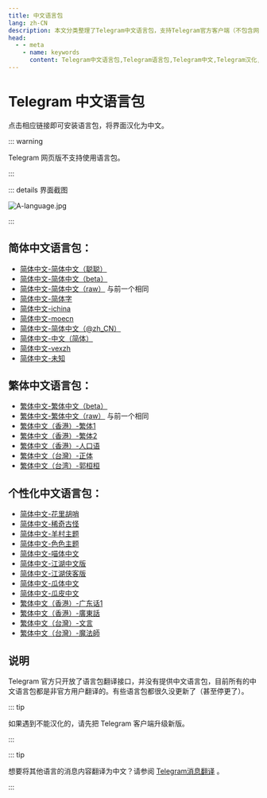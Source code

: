 ```yaml
---
title: 中文语言包
lang: zh-CN
description: 本文分类整理了Telegram中文语言包，支持Telegram官方客户端（不包含网页版）和部分第三方客户端。点击相应链接即可安装语言包，将界面汉化为中文。访问TGwiki - Telegram知识库，了解更多Telegram使用技巧。
head:
  - - meta
    - name: keywords
      content: Telegram中文语言包,Telegram语言包,Telegram中文,Telegram汉化,TG中文语言包,TG语言包,TG中文,TG汉化,电报中文语言包,电报语言包,电报中文,电报汉化,Telegram设置,TGwiki,Telegram知识库
---
```


# Telegram 中文语言包

点击相应链接即可安装语言包，将界面汉化为中文。

::: warning

Telegram 网页版不支持使用语言包。

:::

::: details 界面截图

![A-language.jpg](https://cdn.jsdelivr.net/gh/tgwiki/images/A/language.jpg)

:::

## 简体中文语言包：

- [简体中文-简体中文（聪聪）](https://t.me/setlanguage/zhcncc)
- [简体中文-简体中文（beta）](https://t.me/setlanguage/zh-hans-beta)
- [简体中文-简体中文（raw）](https://t.me/setlanguage/zh-hans-raw) 与前一个相同
- [简体中文-简体字](https://t.me/setlanguage/jiantizi)
- [简体中文-ichina](https://t.me/setlanguage/ichina)
- [简体中文-moecn](https://t.me/setlanguage/moecn)
- [简体中文-简体中文（@zh_CN）](https://t.me/setlanguage/classic-zh-cn)
- [简体中文-中文（简体）](https://t.me/setlanguage/classic-zh)
- [简体中文-vexzh](https://t.me/setlanguage/vexzh)
- [简体中文-未知](https://t.me/setlanguage/cnsimplified)

## 繁体中文语言包：

- [繁体中文-繁体中文（beta）](https://t.me/setlanguage/zh-hant-beta)
- [繁体中文-繁体中文（raw）](https://t.me/setlanguage/zh-hant-raw) 与前一个相同
- [繁体中文（香港）-繁体1](https://t.me/setlanguage/hongkong)
- [繁体中文（香港）-繁体2](https://t.me/setlanguage/zhhant-hk)
- [繁体中文（香港）-人口语](https://t.me/setlanguage/hongkonger)
- [繁体中文（台灣）-正体](https://t.me/setlanguage/taiwan)
- [繁体中文（台湾）-郭桓桓](https://t.me/setlanguage/zhong-taiwan-traditional)

## 个性化中文语言包：

- [简体中文-花里胡哨](https://t.me/setlanguage/qingwa)
- [简体中文-稀奇古怪](https://t.me/setlanguage/xiaowa)
- [简体中文-羊村主题](https://t.me/setlanguage/wayang) 
- [简体中文-色色主题](https://t.me/setlanguage/ydorz)
- [简体中文-喵体中文](https://t.me/setlanguage/meowcn) 
- [简体中文-江湖中文版](https://t.me/setlanguage/jianghu) 
- [简体中文-江湖侠客版](https://t.me/setlanguage/baoku)
- [简体中文-瓜体中文](https://t.me/setlanguage/duang-zh-cn) 
- [简体中文-瓜皮中文](https://t.me/setlanguage/duangr-zhcn)
- [繁体中文（香港）-广东话1](https://t.me/setlanguage/zhhkpb1)
- [繁体中文（香港）-廣東話](https://t.me/setlanguage/cantonese)
- [繁体中文（台灣）-文言](https://t.me/setlanguage/chinese-ancient)
- [繁体中文（台灣）-魔法師](https://t.me/setlanguage/encha)

## 说明

Telegram 官方只开放了语言包翻译接口，并没有提供中文语言包，目前所有的中文语言包都是非官方用户翻译的。有些语言包都很久没更新了（甚至停更了）。

::: tip

如果遇到不能汉化的，请先把 Telegram 客户端升级新版。

:::

::: tip

想要将其他语言的消息内容翻译为中文？请参阅 [Telegram消息翻译](/tgwiki/translate) 。

:::